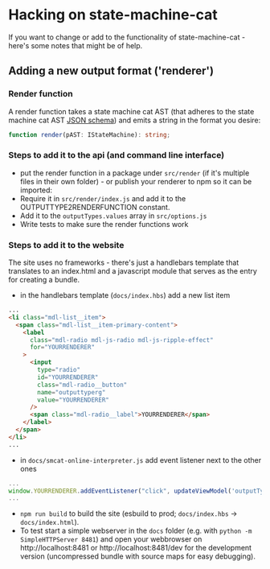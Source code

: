 # Hacking on state-machine-cat

If you want to change or add to the functionality of state-machine-cat - here's
some notes that might be of help.

## Adding a new output format ('renderer')

### Render function

A render function takes a state machine cat AST (that adheres to the state machine cat
AST [JSON schema](smcat-ast.schema.json)) and emits a string in the format you desire:

```typescript
function render(pAST: IStateMachine): string;
```

### Steps to add it to the api (and command line interface)

- put the render function in a package under `src/render` (if it's multiple files in their
  own folder) - or publish your renderer to npm so it can be imported:
- Require it in `src/render/index.js` and add it to the OUTPUTTYPE2RENDERFUNCTION constant.
- Add it to the `outputTypes.values` array in `src/options.js`
- Write tests to make sure the render functions work

### Steps to add it to the website

The site uses no frameworks - there's just a handlebars template that translates to
an index.html and a javascript module that serves as the entry for creating a
bundle.

- in the handlebars template (`docs/index.hbs`) add a new list item

```html
...
<li class="mdl-list__item">
  <span class="mdl-list__item-primary-content">
    <label
      class="mdl-radio mdl-js-radio mdl-js-ripple-effect"
      for="YOURRENDERER"
    >
      <input
        type="radio"
        id="YOURRENDERER"
        class="mdl-radio__button"
        name="outputtyperg"
        value="YOURRENDERER"
      />
      <span class="mdl-radio__label">YOURRENDERER</span>
    </label>
  </span>
</li>
...
```

- in `docs/smcat-online-interpreter.js` add event listener next to the other ones

```javascript
...
window.YOURRENDERER.addEventListener("click", updateViewModel('outputType'), false);
...
```

- `npm run build` to build the site (esbuild to prod; `docs/index.hbs`
  -> `docs/index.html`).
- To test start a simple webserver in the `docs` folder (e.g. with
  `python -m SimpleHTTPServer 8481`) and open your webbrowser on http://localhost:8481
  or http://localhost:8481/dev for the development version (uncompressed bundle with
  source maps for easy debugging).
